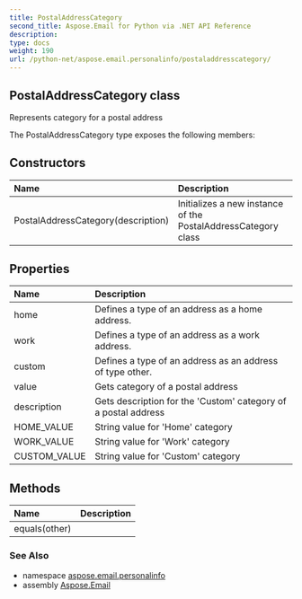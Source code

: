 ```yaml
---
title: PostalAddressCategory
second_title: Aspose.Email for Python via .NET API Reference
description: 
type: docs
weight: 190
url: /python-net/aspose.email.personalinfo/postaladdresscategory/
---
```


## PostalAddressCategory class

Represents category for a postal address

The PostalAddressCategory type exposes the following members:
## Constructors
| Name | Description |
| :- | :- |
|PostalAddressCategory(description)|Initializes a new instance of the PostalAddressCategory class|
## Properties
| Name | Description |
| :- | :- |
|home|Defines a type of an address as a home address.|
|work|Defines a type of an address as a work address.|
|custom|Defines a type of an address as an address of type other.|
|value|Gets category of a postal address|
|description|Gets description for the 'Custom' category of a postal address|
|HOME_VALUE|String value for 'Home' category|
|WORK_VALUE|String value for 'Work' category|
|CUSTOM_VALUE|String value for 'Custom' category|
## Methods
| Name | Description |
| :- | :- |
|equals(other)|  |

### See Also

* namespace [aspose.email.personalinfo](/email/python-net/aspose.email.personalinfo/)
* assembly [Aspose.Email](/email/python-net/)

